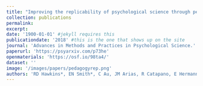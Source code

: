 ```yaml
---
title: "Improving the replicability of psychological science through pedagogy."
collection: publications
permalink: 
excerpt: 
date: '1900-01-01' #jekyll requires this 
publicationdate: '2018' #this is the one that shows up on the site
journal: 'Advances in Methods and Practices in Psychological Science.'
paperurl: 'https://psyarxiv.com/p73he'
openmaterials: 'https://osf.io/98ta4/' 
dataset: ''
image: '/images/papers/pedagogyrep.png'
authors: 'RD Hawkins*, EN Smith*, C Au, JM Arias, R Catapano, E Hermann, M Keil, A Lampinen, S Raposo, J Reynolds, S Salehi, J Salloum, J Tan, MC Frank.'
---
```

